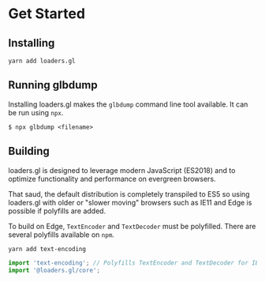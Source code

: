 # Get Started

## Installing

```
yarn add loaders.gl
```

## Running glbdump

Installing loaders.gl makes the `glbdump` command line tool available. It can be run using `npx`.

```
$ npx glbdump <filename>
```


## Building

loaders.gl is designed to leverage modern JavaScript (ES2018) and to optimize functionality and performance on evergreen browsers.

That saud, the default distribution is completely transpiled to ES5 so using loaders.gl with older or "slower moving" browsers such as IE11 and Edge is possible if polyfills are added.


To build on Edge, `TextEncoder` and `TextDecoder` must be polyfilled. There are several polyfills available on `npm`.

```
yarn add text-encoding
```

```js
import 'text-encoding'; // Polyfills TextEncoder and TextDecoder for IE11 and Edge
import '@loaders.gl/core';
```
